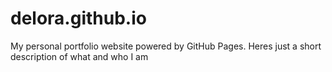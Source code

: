 # delora.github.io
My personal portfolio website powered by GitHub Pages.
Heres just a short description of what and who I am 
